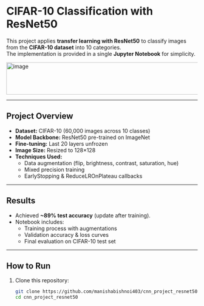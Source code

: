 # CIFAR-10 Classification with ResNet50

This project applies **transfer learning with ResNet50** to classify images from the **CIFAR-10 dataset** into 10 categories.  
The implementation is provided in a single **Jupyter Notebook** for simplicity.

<img width="1352" height="85" alt="image" src="https://github.com/user-attachments/assets/304e60a5-e3f3-4a18-a88e-de830bfb3c87" />


---

## Project Overview
- **Dataset:** CIFAR-10 (60,000 images across 10 classes)
- **Model Backbone:** ResNet50 pre-trained on ImageNet
- **Fine-tuning:** Last 20 layers unfrozen
- **Image Size:** Resized to 128×128
- **Techniques Used:**
  - Data augmentation (flip, brightness, contrast, saturation, hue)
  - Mixed precision training
  - EarlyStopping & ReduceLROnPlateau callbacks

---

## Results
- Achieved **~89% test accuracy** (update after training).
- Notebook includes:
  - Training process with augmentations
  - Validation accuracy & loss curves
  - Final evaluation on CIFAR-10 test set

---

## How to Run
1. Clone this repository:
   ```bash
   git clone https://github.com/manishabishnoi403/cnn_project_resnet50.git
   cd cnn_project_resnet50
